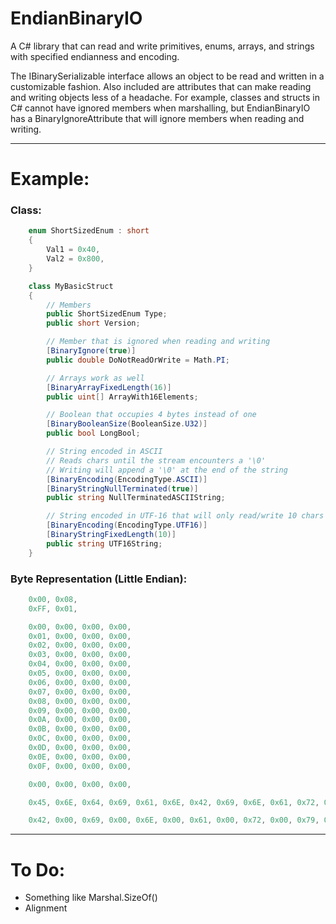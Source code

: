 # EndianBinaryIO

A C# library that can read and write primitives, enums, arrays, and strings with specified endianness and encoding.

The IBinarySerializable interface allows an object to be read and written in a customizable fashion.
Also included are attributes that can make reading and writing objects less of a headache.
For example, classes and structs in C# cannot have ignored members when marshalling, but EndianBinaryIO has a BinaryIgnoreAttribute that will ignore members when reading and writing.

----
# Example:
### Class:
```cs
    enum ShortSizedEnum : short
    {
        Val1 = 0x40,
        Val2 = 0x800,
    }

    class MyBasicStruct
    {
        // Members
        public ShortSizedEnum Type;
        public short Version;

        // Member that is ignored when reading and writing
        [BinaryIgnore(true)]
        public double DoNotReadOrWrite = Math.PI;

        // Arrays work as well
        [BinaryArrayFixedLength(16)]
        public uint[] ArrayWith16Elements;

        // Boolean that occupies 4 bytes instead of one
        [BinaryBooleanSize(BooleanSize.U32)]
        public bool LongBool;

        // String encoded in ASCII
        // Reads chars until the stream encounters a '\0'
        // Writing will append a '\0' at the end of the string
        [BinaryEncoding(EncodingType.ASCII)]
        [BinaryStringNullTerminated(true)]
        public string NullTerminatedASCIIString;

        // String encoded in UTF-16 that will only read/write 10 chars
        [BinaryEncoding(EncodingType.UTF16)]
        [BinaryStringFixedLength(10)]
        public string UTF16String;
    }
```
### Byte Representation (Little Endian):
```cs
    0x00, 0x08,
    0xFF, 0x01,

    0x00, 0x00, 0x00, 0x00,
    0x01, 0x00, 0x00, 0x00,
    0x02, 0x00, 0x00, 0x00,
    0x03, 0x00, 0x00, 0x00,
    0x04, 0x00, 0x00, 0x00,
    0x05, 0x00, 0x00, 0x00,
    0x06, 0x00, 0x00, 0x00,
    0x07, 0x00, 0x00, 0x00,
    0x08, 0x00, 0x00, 0x00,
    0x09, 0x00, 0x00, 0x00,
    0x0A, 0x00, 0x00, 0x00,
    0x0B, 0x00, 0x00, 0x00,
    0x0C, 0x00, 0x00, 0x00,
    0x0D, 0x00, 0x00, 0x00,
    0x0E, 0x00, 0x00, 0x00,
    0x0F, 0x00, 0x00, 0x00,

    0x00, 0x00, 0x00, 0x00,

    0x45, 0x6E, 0x64, 0x69, 0x61, 0x6E, 0x42, 0x69, 0x6E, 0x61, 0x72, 0x79, 0x49, 0x4F, 0x00,

    0x42, 0x00, 0x69, 0x00, 0x6E, 0x00, 0x61, 0x00, 0x72, 0x00, 0x79, 0x00, 0x00, 0x00, 0x00, 0x00, 0x00, 0x00, 0x00, 0x00,
```

----
# To Do:
* Something like Marshal.SizeOf()
* Alignment